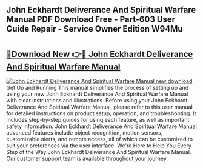 ## John Eckhardt Deliverance And Spiritual Warfare Manual PDF Download Free - Part-603 User Guide Repair - Service Owner Edition W94Mu

# <h2><a href="http://bc13622.oget.top/?id=John+Eckhardt+Deliverance+And+Spiritual+Warfare+Manual">🔗Download New 👉🔴 John Eckhardt Deliverance And Spiritual Warfare Manual</a></h2>

[![John Eckhardt Deliverance And Spiritual Warfare Manual new download](https://i.imgur.com/5g1atiW.png)](http://bc13622.oget.top/?id=John+Eckhardt+Deliverance+And+Spiritual+Warfare+Manual)
Get Up and Running This manual simplifies the process of setting up and using your new John Eckhardt Deliverance And Spiritual Warfare Manual with clear instructions and illustrations. Before using your John Eckhardt Deliverance And Spiritual Warfare Manual, please refer to this user manual for detailed instructions on product setup, operation, and troubleshooting. It includes step-by-step guides for using each feature, as well as important safety information. John Eckhardt Deliverance And Spiritual Warfare Manual advanced features include object recognition, motion sensors, customizable alerts, and remote access, all of which can be customized to suit your preferences via the user interface. We're Here to Help You Every Step of the Way John Eckhardt Deliverance And Spiritual Warfare Manual. Our customer support team is available throughout your journey.
